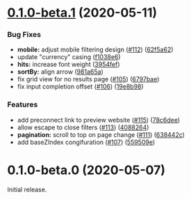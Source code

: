 # [0.1.0-beta.1](https://github.com/algolia/ecomm-unified/compare/v0.1.0-beta.0...v0.1.0-beta.1) (2020-05-11)


### Bug Fixes

* **mobile:** adjust mobile filtering design ([#112](https://github.com/algolia/ecomm-unified/issues/112)) ([62f5a62](https://github.com/algolia/ecomm-unified/commit/62f5a62f81771f0f9d0dae426fcbdf44aa0b0693))
* update "currency" casing ([f1038e6](https://github.com/algolia/ecomm-unified/commit/f1038e6760d1acc36f2cf0fd4cbad68570f58f3c))
* **hits:** increase font weight ([3954fef](https://github.com/algolia/ecomm-unified/commit/3954fefac906a0d643a5a06b5fceff9a8f1a361d))
* **sortBy:** align arrow ([981a65a](https://github.com/algolia/ecomm-unified/commit/981a65aab820a79ba6b9d4627d8e1f15ea6c096b))
* fix grid view for no results page ([#105](https://github.com/algolia/ecomm-unified/issues/105)) ([6797bae](https://github.com/algolia/ecomm-unified/commit/6797bae212616b88374fc3927411f33181545062))
* fix input completion offset ([#106](https://github.com/algolia/ecomm-unified/issues/106)) ([19e8b98](https://github.com/algolia/ecomm-unified/commit/19e8b98683b334827938e70cb0824a1d5f62fe18))


### Features

* add preconnect link to preview website ([#115](https://github.com/algolia/ecomm-unified/issues/115)) ([78c6dee](https://github.com/algolia/ecomm-unified/commit/78c6dee4d9f06fbbee155ae00993097d559f45b5))
* allow escape to close filters ([#113](https://github.com/algolia/ecomm-unified/issues/113)) ([4088264](https://github.com/algolia/ecomm-unified/commit/4088264b9c040a674a2ecb80deef675add3e3409))
* **pagination:** scroll to top on page change ([#111](https://github.com/algolia/ecomm-unified/issues/111)) ([638442c](https://github.com/algolia/ecomm-unified/commit/638442cc47b84615c4a3f9838fe13bc959ebe7d8))
* add baseZIndex congifuration ([#107](https://github.com/algolia/ecomm-unified/issues/107)) ([559509e](https://github.com/algolia/ecomm-unified/commit/559509e2c815ba1c6a77bb40bd1bb230c7fb6171))



# 0.1.0-beta.0 (2020-05-07)

Initial release.
